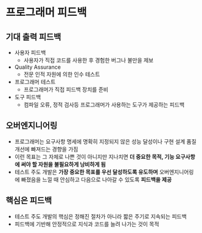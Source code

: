 # 프로그래머 피드백

## 기대 출력 피드백

* 사용자 피드백
  * 사용자가 직접 코드를 사용한 후 경험한 버그나 불만을 제보
* Quality Assurance
  * 전문 인적 자원에 의한 인수 테스트
* 프로그래머 테스트
  * 프로그래머가 직접 피드백 장치를 준비
* 도구 피드백
  * 컴파일 오류, 정적 검사등 프로그래머가 사용하는 도구가 제공하는 피드백

## 오버엔지니어링

* 프로그래머는 요구사항 명세에 명확히 지정되지 않은 성능 달성이나 구현 설계 품질 개선에 빠져드는 경향을 가짐
* 이런 목표는 그 자체로 나쁜 것이 아니지만 지나치면 **더 중요한 목적, 기능 요구사항에 써야 할 자원을 불필요하게 낭비하게 됨**
* 테스트 주도 개발은 **가장 중요한 목표를 우선 달성하도록 유도하며** 오버엔지니어링에 빠졌음을 느낄 때 안심하고 다음으로 나아갈 수 있도록 **피드백을 제공**

## 핵심은 피드백

* 테스트 주도 개발의 핵심은 정해진 절차가 아니라 짧은 주기로 지속되는 피드백
* 피드백에 기반해 안정적으로 지식과 코드를 늘려 나가는 것이 목적
